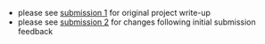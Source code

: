 * please see [submission 1](project/README.sub1.md) for original project write-up
* please see [submission 2](project/README.sub2.md) for changes following initial submission feedback


